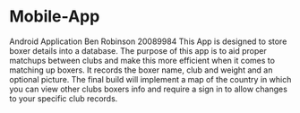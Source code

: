 # Mobile-App
Android Application
Ben Robinson 
20089984
This App is designed to store boxer details into a database. The purpose of this app is to aid proper matchups between clubs and make this more efficient when it comes to matching up boxers. It records the boxer name, club and weight and an optional picture. The final build will implement a map of the country in which you can view other clubs boxers info and require a sign in to allow changes to your specific club records.
